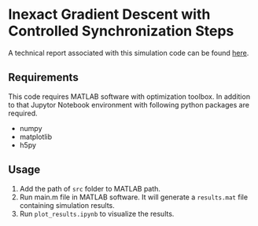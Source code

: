 # Inexact Gradient Descent with Controlled Synchronization Steps

A technical report associated with this simulation code can be found [here](https://arxiv.org/abs/2208.07797).

## Requirements

This code requires MATLAB software with optimization toolbox. In addition to that Jupytor Notebook environment with following python packages are required.
- numpy
- matplotlib
- h5py

## Usage

1. Add the path of `src` folder to MATLAB path.
2. Run main.m file in MATLAB software. It will generate a `results.mat` file containing simulation results.
3. Run `plot_results.ipynb` to visualize the results.